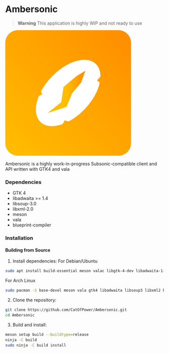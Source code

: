 # Ambersonic

> **Warning**
> This application is highly WIP and not ready to use

![icon](data/icons/hicolor/scalable/apps/cat.of.power.Ambersonic.svg)

Ambersonic is a highly work-in-progress Subsonic-compatible client and API written with GTK4 and vala

### Dependencies

- GTK 4
- libadwaita >= 1.4
- libsoup-3.0
- libxml-2.0
- meson
- vala
- blueprint-compiler

### Installation

#### Building from Source

1. Install dependencies:
For Debian/Ubuntu
```bash
sudo apt install build-essential meson valac libgtk-4-dev libadwaita-1-dev libsoup-3.0-dev libxml2-dev blueprint-compiler
```
For Arch Linux
``` bash
sudo pacman -S base-devel meson vala gtk4 libadwaita libsoup3 libxml2 blueprint-compiler ninja
```

2. Clone the repository:

```bash
git clone https://github.com/CatOfPower/Ambersonic.git
cd Ambersonic
```

3. Build and install:

```bash
meson setup build --buildtype=release
ninja -C build
sudo ninja -C build install
```